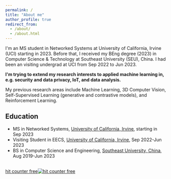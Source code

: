 ```yaml
---
permalink: /
title: "About me"
author_profile: true
redirect_from: 
  - /about/
  - /about.html
---
```



I'm an MS student in Networked Systems at University of California, Irvine (UCI) starting in 2023. Before that, I received my BEng degree (2023) in Computer Science & Technology at Southeast University (SEU), China. I had been an visiting undergrad at UCI from Sep 2022 to Jun 2023.

**I'm trying to extend my research interests to applied machine learning in, e.g. security and data privacy, IoT, and data analysis.**

My previous research areas include Machine Learning, 3D Computer Vision, Self-Supervised Learning (generative and contrastive models), and Reinforcement Learning.

## Education

- MS in Networked Systems, [University of California, Irvine](https://uci.edu), starting in Sep 2023
- Visiting Student in EECS, [University of California, Irvine](https://uci.edu), Sep 2022-Jun 2023
- BS in Computer Science and Engineering, [Southeast University, China](https://www.seu.edu.cn), Aug 2019-Jun 2023

<div id="sfce1farqdsxb57swsz68lx1bflgl39g8sh"></div><script type="text/javascript" src="https://counter3.optistats.ovh/private/counter.js?c=e1farqdsxb57swsz68lx1bflgl39g8sh&down=async" async></script><br><a href="https://www.freecounterstat.com">hit counter free</a><noscript><a href="https://www.freecounterstat.com" title="hit counter free"><img src="https://counter3.optistats.ovh/private/freecounterstat.php?c=e1farqdsxb57swsz68lx1bflgl39g8sh" border="0" title="hit counter free" alt="hit counter free"></a></noscript>